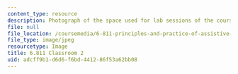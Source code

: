 ```yaml
---
content_type: resource
description: Photograph of the space used for lab sessions of the course.
file: null
file_location: /coursemedia/6-811-principles-and-practice-of-assistive-technology-fall-2014/adcff9b1d6d6f6bd441286f53a62bb08_6-811_classroom-2.JPG
file_type: image/jpeg
resourcetype: Image
title: 6.811 Classroom 2
uid: adcff9b1-d6d6-f6bd-4412-86f53a62bb08
---
```

